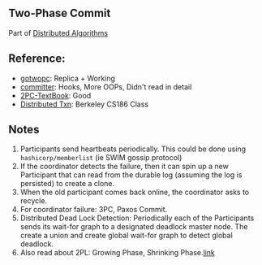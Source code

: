 ## Two-Phase Commit

Part of [Distributed Algorithms](https://en.wikipedia.org/wiki/Distributed_algorithm)


## Reference:

- [gotwopc](https://github.com/ianobermiller/gotwopc): Replica + Working
- [committer](https://github.com/vadiminshakov/committer): Hooks, More OOPs, Didn't read in detail
- [2PC-TextBook](https://martinfowler.com/articles/patterns-of-distributed-systems/two-phase-commit.html): Good
- [Distributed Txn](https://www.youtube.com/watch?v=PaMDNhVD-0U&list=PLzzVuDSjP25QhfJDaO9GD50CIYji_aw9c): Berkeley CS186 Class

## Notes

1. Participants send heartbeats periodically. This could be done using `hashicorp/memberlist` (ie SWIM gossip protocol)
2. If the coordinator detects the failure, then it can spin up a new Participant that can read from the durable log (assuming the log is persisted) to create a clone.
3. When the old participant comes back online, the coordinator asks to recycle.
4. For coordinator failure: 3PC, Paxos Commit.
5. Distributed Dead Lock Detection: Periodically each of the Participants sends its wait-for graph to a designated deadlock master node. The create a union and create global wait-for graph to detect global deadlock.
6. Also read about 2PL: Growing Phase, Shrinking Phase.[link](https://www.tutorialspoint.com/types-of-two-phase-locking-strict-rigorous-and-conservative-in-dbms)
